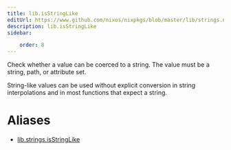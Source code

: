 ```yaml
---
title: lib.isStringLike
editUrl: https://www.github.com/nixos/nixpkgs/blob/master/lib/strings.nix#L1284C18
description: lib.isStringLike
sidebar:

    order: 8
---
```


Check whether a value can be coerced to a string.
The value must be a string, path, or attribute set.

String-like values can be used without explicit conversion in
string interpolations and in most functions that expect a string.


# Aliases

- [lib.strings.isStringLike](/reference/libstrings.isStringLike)


